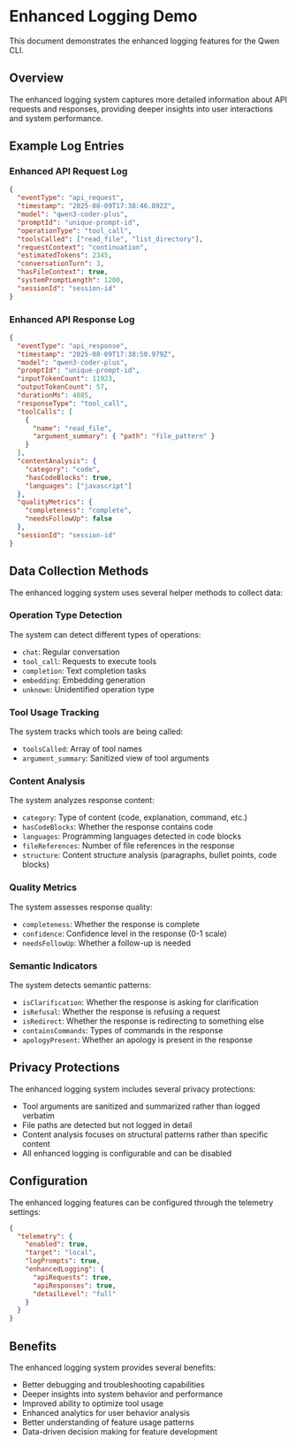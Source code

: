 # Enhanced Logging Demo

This document demonstrates the enhanced logging features for the Qwen CLI.

## Overview

The enhanced logging system captures more detailed information about API requests and responses, providing deeper insights into user interactions and system performance.

## Example Log Entries

### Enhanced API Request Log

```json
{
  "eventType": "api_request",
  "timestamp": "2025-08-09T17:38:46.892Z",
  "model": "qwen3-coder-plus",
  "promptId": "unique-prompt-id",
  "operationType": "tool_call",
  "toolsCalled": ["read_file", "list_directory"],
  "requestContext": "continuation",
  "estimatedTokens": 2345,
  "conversationTurn": 3,
  "hasFileContext": true,
  "systemPromptLength": 1200,
  "sessionId": "session-id"
}
```

### Enhanced API Response Log

```json
{
  "eventType": "api_response",
  "timestamp": "2025-08-09T17:38:50.979Z",
  "model": "qwen3-coder-plus",
  "promptId": "unique-prompt-id",
  "inputTokenCount": 11923,
  "outputTokenCount": 57,
  "durationMs": 4085,
  "responseType": "tool_call",
  "toolCalls": [
    {
      "name": "read_file",
      "argument_summary": { "path": "file_pattern" }
    }
  ],
  "contentAnalysis": {
    "category": "code",
    "hasCodeBlocks": true,
    "languages": ["javascript"]
  },
  "qualityMetrics": {
    "completeness": "complete",
    "needsFollowUp": false
  },
  "sessionId": "session-id"
}
```

## Data Collection Methods

The enhanced logging system uses several helper methods to collect data:

### Operation Type Detection

The system can detect different types of operations:

- `chat`: Regular conversation
- `tool_call`: Requests to execute tools
- `completion`: Text completion tasks
- `embedding`: Embedding generation
- `unknown`: Unidentified operation type

### Tool Usage Tracking

The system tracks which tools are being called:

- `toolsCalled`: Array of tool names
- `argument_summary`: Sanitized view of tool arguments

### Content Analysis

The system analyzes response content:

- `category`: Type of content (code, explanation, command, etc.)
- `hasCodeBlocks`: Whether the response contains code
- `languages`: Programming languages detected in code blocks
- `fileReferences`: Number of file references in the response
- `structure`: Content structure analysis (paragraphs, bullet points, code blocks)

### Quality Metrics

The system assesses response quality:

- `completeness`: Whether the response is complete
- `confidence`: Confidence level in the response (0-1 scale)
- `needsFollowUp`: Whether a follow-up is needed

### Semantic Indicators

The system detects semantic patterns:

- `isClarification`: Whether the response is asking for clarification
- `isRefusal`: Whether the response is refusing a request
- `isRedirect`: Whether the response is redirecting to something else
- `containsCommands`: Types of commands in the response
- `apologyPresent`: Whether an apology is present in the response

## Privacy Protections

The enhanced logging system includes several privacy protections:

- Tool arguments are sanitized and summarized rather than logged verbatim
- File paths are detected but not logged in detail
- Content analysis focuses on structural patterns rather than specific content
- All enhanced logging is configurable and can be disabled

## Configuration

The enhanced logging features can be configured through the telemetry settings:

```json
{
  "telemetry": {
    "enabled": true,
    "target": "local",
    "logPrompts": true,
    "enhancedLogging": {
      "apiRequests": true,
      "apiResponses": true,
      "detailLevel": "full"
    }
  }
}
```

## Benefits

The enhanced logging system provides several benefits:

- Better debugging and troubleshooting capabilities
- Deeper insights into system behavior and performance
- Improved ability to optimize tool usage
- Enhanced analytics for user behavior analysis
- Better understanding of feature usage patterns
- Data-driven decision making for feature development
